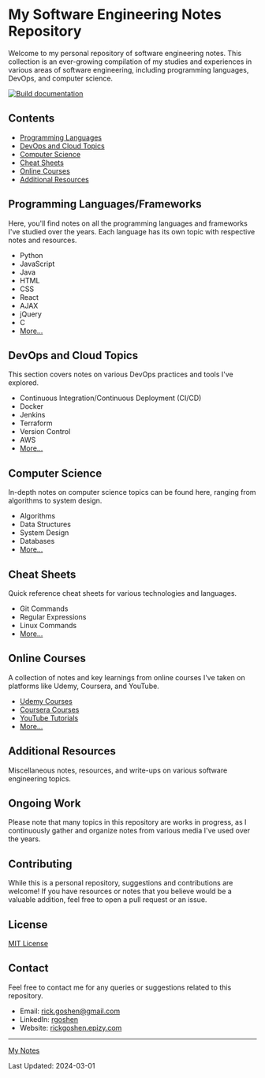 # My Software Engineering Notes Repository

Welcome to my personal repository of software engineering notes. This collection is an ever-growing compilation of my
studies and experiences in various areas of software engineering, including programming languages, DevOps, and computer
science.

[![Build documentation](https://github.com/rgoshen/my-notes/actions/workflows/deploy.yml/badge.svg)](https://github.com/rgoshen/my-notes/actions/workflows/deploy.yml)

## Contents

- [Programming Languages](#programming-languagesframeworks)
- [DevOps and Cloud Topics](#devops-and-cloud-topics)
- [Computer Science](#computer-science)
- [Cheat Sheets](#cheat-sheets)
- [Online Courses](#online-courses)
- [Additional Resources](#additional-resources)

## Programming Languages/Frameworks

Here, you'll find notes on all the programming languages and frameworks I've studied over the years. Each language has
its own topic
with respective notes and resources.

- Python
- JavaScript
- Java
- HTML
- CSS
- React
- AJAX
- jQuery
- C
- [More...](#)

## DevOps and Cloud Topics

This section covers notes on various DevOps practices and tools I've explored.

- Continuous Integration/Continuous Deployment (CI/CD)
- Docker
- Jenkins
- Terraform
- Version Control
- AWS
- [More...](#)

## Computer Science

In-depth notes on computer science topics can be found here, ranging from algorithms to system design.

- Algorithms
- Data Structures
- System Design
- Databases
- [More...](#)

## Cheat Sheets

Quick reference cheat sheets for various technologies and languages.

- Git Commands
- Regular Expressions
- Linux Commands
- [More...](#)

## Online Courses

A collection of notes and key learnings from online courses I've taken on platforms like Udemy, Coursera, and YouTube.

- [Udemy Courses](#)
- [Coursera Courses](#)
- [YouTube Tutorials](#)
- [More...](#)

## Additional Resources

Miscellaneous notes, resources, and write-ups on various software engineering topics.

## Ongoing Work

Please note that many topics in this repository are works in progress, as I continuously gather and organize notes from
various media I've used over the years.

## Contributing

While this is a personal repository, suggestions and contributions are welcome! If you have resources or notes that you
believe would be a valuable addition, feel free to open a pull request or an issue.

## License

[MIT License](LICENSE.md)

## Contact

Feel free to contact me for any queries or suggestions related to this repository.

- Email: [rick.goshen@gmail.com](mailto:rick.goshen@gmail.com)
- LinkedIn: [rgoshen](https://www.linkedin.com/in/rickgoshen/)
- Website: [rickgoshen.epizy.com](http://rickgoshen.epizy.com/?i=1)

---

[My Notes](https://rgoshen.github.io/my-notes/overview.html)

Last Updated: 2024-03-01
